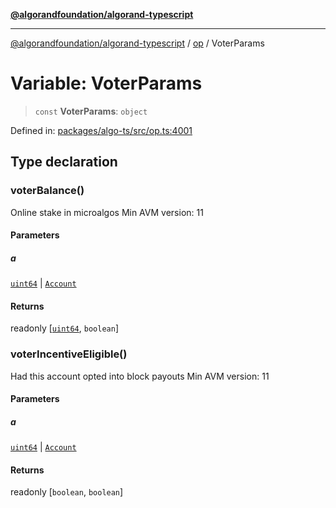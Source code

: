 [**@algorandfoundation/algorand-typescript**](../../../README.md)

***

[@algorandfoundation/algorand-typescript](../../../README.md) / [op](../README.md) / VoterParams

# Variable: VoterParams

> `const` **VoterParams**: `object`

Defined in: [packages/algo-ts/src/op.ts:4001](https://github.com/algorandfoundation/puya-ts/blob/5bdb536fcbeffa6fe079b274d09cae785c8fb7b7/packages/algo-ts/src/op.ts#L4001)

## Type declaration

### voterBalance()

Online stake in microalgos
Min AVM version: 11

#### Parameters

##### a

[`uint64`](../../../type-aliases/uint64.md) | [`Account`](../../../type-aliases/Account.md)

#### Returns

readonly \[[`uint64`](../../../type-aliases/uint64.md), `boolean`\]

### voterIncentiveEligible()

Had this account opted into block payouts
Min AVM version: 11

#### Parameters

##### a

[`uint64`](../../../type-aliases/uint64.md) | [`Account`](../../../type-aliases/Account.md)

#### Returns

readonly \[`boolean`, `boolean`\]
